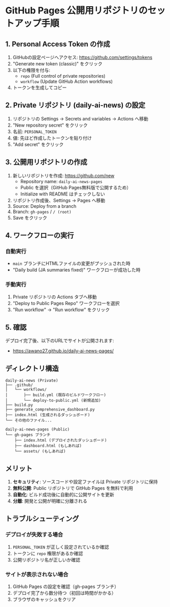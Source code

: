 # GitHub Pages 公開用リポジトリのセットアップ手順

## 1. Personal Access Token の作成

1. GitHubの設定ページへアクセス: https://github.com/settings/tokens
2. "Generate new token (classic)" をクリック
3. 以下の権限を付与:
   - `repo` (Full control of private repositories)
   - `workflow` (Update GitHub Action workflows)
4. トークンを生成してコピー

## 2. Private リポジトリ (daily-ai-news) の設定

1. リポジトリの Settings → Secrets and variables → Actions へ移動
2. "New repository secret" をクリック
3. 名前: `PERSONAL_TOKEN`
4. 値: 先ほど作成したトークンを貼り付け
5. "Add secret" をクリック

## 3. 公開用リポジトリの作成

1. 新しいリポジトリを作成: https://github.com/new
   - Repository name: `daily-ai-news-pages`
   - Public を選択（GitHub Pages無料版で公開するため）
   - Initialize with README はチェックしない
2. リポジトリ作成後、Settings → Pages へ移動
3. Source: Deploy from a branch
4. Branch: `gh-pages` / `/ (root)`
5. Save をクリック

## 4. ワークフローの実行

### 自動実行
- `main` ブランチにHTMLファイルの変更がプッシュされた時
- "Daily build (JA summaries fixed)" ワークフローが成功した時

### 手動実行
1. Private リポジトリの Actions タブへ移動
2. "Deploy to Public Pages Repo" ワークフローを選択
3. "Run workflow" → "Run workflow" をクリック

## 5. 確認

デプロイ完了後、以下のURLでサイトが公開されます:
- https://awano27.github.io/daily-ai-news-pages/

## ディレクトリ構造

```
daily-ai-news (Private)
├── .github/
│   └── workflows/
│       ├── build.yml (既存のビルドワークフロー)
│       └── deploy-to-public.yml (新規追加)
├── build.py
├── generate_comprehensive_dashboard.py
├── index.html (生成されるダッシュボード)
└── その他のファイル...

daily-ai-news-pages (Public)
└── gh-pages ブランチ
    ├── index.html (デプロイされたダッシュボード)
    ├── dashboard.html (もしあれば)
    └── assets/ (もしあれば)
```

## メリット

1. **セキュリティ**: ソースコードや設定ファイルは Private リポジトリに保持
2. **無料公開**: Public リポジトリで GitHub Pages を無料で利用
3. **自動化**: ビルド成功後に自動的に公開サイトを更新
4. **分離**: 開発と公開が明確に分離される

## トラブルシューティング

### デプロイが失敗する場合
1. `PERSONAL_TOKEN` が正しく設定されているか確認
2. トークンに `repo` 権限があるか確認
3. 公開リポジトリ名が正しいか確認

### サイトが表示されない場合
1. GitHub Pages の設定を確認（gh-pages ブランチ）
2. デプロイ完了から数分待つ（初回は時間がかかる）
3. ブラウザのキャッシュをクリア